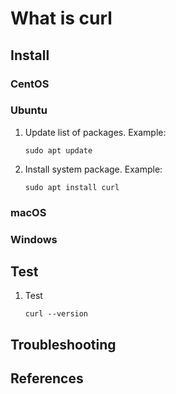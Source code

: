 # What is curl

## Install

### CentOS

### Ubuntu

1. Update list of packages.
   Example:

    ```console
    sudo apt update
    ```

1. Install system package.
   Example:

    ```console
    sudo apt install curl
    ```

### macOS

### Windows

## Test

1. Test

    ```console
    curl --version
    ```

## Troubleshooting

## References
